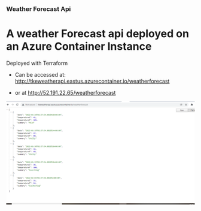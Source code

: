 ### Weather Forecast Api

# A weather Forecast api deployed on an Azure Container Instance

Deployed with Terraform

* Can be accessed at:  http://tkeweatherapi.eastus.azurecontainer.io/weatherforecast

* or at http://52.191.22.65/weatherforecast

![weather_api_view](image/weather_forecast.png)